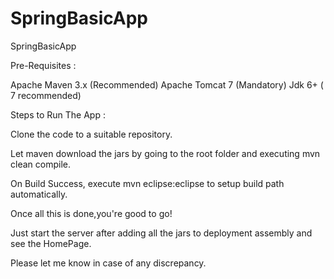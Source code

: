 SpringBasicApp
==============

SpringBasicApp

Pre-Requisites :

Apache Maven 3.x (Recommended)
Apache Tomcat 7 (Mandatory)
Jdk 6+ ( 7 recommended)


Steps to Run The App : 

Clone the code to a suitable repository.

Let maven download the jars by going to the root folder and executing mvn clean compile.

On Build Success, execute mvn eclipse:eclipse to setup build path automatically.


Once all this is done,you're good to go!


Just start the server after adding all the jars to deployment assembly and see the HomePage.



Please let me know in case of any discrepancy.






